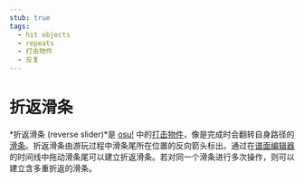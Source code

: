 ```yaml
---
stub: true
tags:
  - hit objects
  - repeats
  - 打击物件
  - 反复
---
```


# 折返滑条

*折返滑条 (reverse slider)*是 [osu!](/wiki/Game_mode/osu!) 中的[打击物件](/wiki/Hit_object)，像是完成时会翻转自身路径的[滑条](/wiki/Hit_object/Slider)。折返滑条由游玩过程中滑条尾所在位置的反向箭头标出。通过在[谱面编辑器](/wiki/Client/Beatmap_editor)的时间线中拖动滑条尾可以建立折返滑条。若对同一个滑条进行多次操作，则可以建立含多重折返的滑条。
